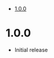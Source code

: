 <!-- MDTOC maxdepth:6 firsth1:1 numbering:0 flatten:0 bullets:1 updateOnSave:1 -->

- [1.0.0](#100)   

<!-- /MDTOC -->

# 1.0.0
* Initial release
